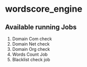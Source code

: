 # wordscore_engine

## Available running Jobs

1. Domain Com check
2. Domain Net check
3. Domain Org check
4. Words Count Job
5. Blacklist check job
